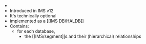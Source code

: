 -
- Introduced in IMS v12
- It's technically optional
- implemented as a [[IMS DB/HALDB]]
- Contains:
	- for each database,
		- the [[IMS/segment]]s and their (hierarchical) relationships